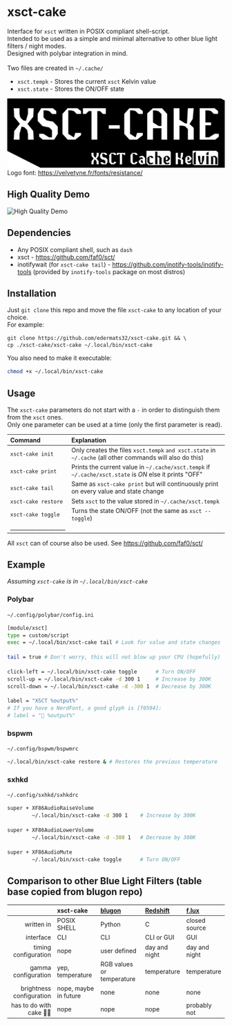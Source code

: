 # xsct-cake

Interface for `xsct` written in POSIX compliant shell-script. \
Intended to be used as a simple and minimal alternative to other blue light filters / night modes. \
Designed with polybar integration in mind. \
\
Two files are created in `~/.cache/`
- `xsct.tempk` - Stores the current `xsct` Kelvin value
- `xsct.state` - Stores the ON/OFF state

![logo](xsct-cake.png)
Logo font: https://velvetyne.fr/fonts/resistance/

## High Quality Demo
![High Quality Demo](demo.gif)

## Dependencies

- Any POSIX compliant shell, such as `dash` 
- xsct - https://github.com/faf0/sct/
- inotifywait (for `xsct-cake tail`) - https://github.com/inotify-tools/inotify-tools (provided by `inotify-tools` package on most distros)

## Installation

Just `git clone` this repo and move the file `xsct-cake` to any location of your choice. \
For example:
```
git clone https://github.com/edermats32/xsct-cake.git && \
cp ./xsct-cake/xsct-cake ~/.local/bin/xsct-cake
```
You also need to make it executable: 
```sh
chmod +x ~/.local/bin/xsct-cake
```

## Usage

The `xsct-cake` parameters do not start with a `-` in order to distinguish them from the `xsct` ones. \
Only one parameter can be used at a time (only the first parameter is read).

| Command                       | Explanation                                                                                               |
| :-----------------------------|:-----------------------------------------------------------------------------------------------------------|
| `xsct-cake init`              | Only creates the files `xsct.tempk` `and xsct.state` in `~/.cache` (all other commands will also do this) |
| `xsct-cake print`             | Prints the current value in `~/.cache/xsct.tempk` if `~/.cache/xsct.state` is *ON* else it prints "OFF"   |
| `xsct-cake tail`              | Same as `xsct-cake print` but will continuously print on every value and state change                     |
| `xsct-cake restore`           | Sets `xsct` to the value stored in `~/.cache/xsct.tempk`                                                  |
| `xsct-cake toggle`            | Turns the state ON/OFF (not the same as `xsct --toggle`)                                                  |
| ____________________          |                                                                                                           |

All `xsct` can of course also be used. See https://github.com/faf0/sct/

## Example
*Assuming `xsct-cake` is in `~/.local/bin/xsct-cake`*

### Polybar
`~/.config/polybar/config.ini`
```sh
[module/xsct]
type = custom/script
exec = ~/.local/bin/xsct-cake tail # Look for value and state changes

tail = true # Don't worry, this will not blow up your CPU (hopefully)

click-left = ~/.local/bin/xsct-cake toggle      # Turn ON/OFF
scroll-up = ~/.local/bin/xsct-cake -d 300 1     # Increase by 300K
scroll-down = ~/.local/bin/xsct-cake -d -300 1  # Decrease by 300K

label = "XSCT %output%"
# If you have a NerdFont, a good glyph is [f0594]:
# label = "󰖔 %output%"

```

### bspwm
`~/.config/bspwm/bspwmrc`
```sh
~/.local/bin/xsct-cake restore & # Restores the previous temperature
```

### sxhkd
`~/.config/sxhkd/sxhkdrc`
```sh
super + XF86AudioRaiseVolume
        ~/.local/bin/xsct-cake -d 300 1    # Increase by 300K

super + XF86AudioLowerVolume
        ~/.local/bin/xsct-cake -d -300 1   # Decrease by 300K

super + XF86AudioMute
        ~/.local/bin/xsct-cake toggle      # Turn ON/OFF
```

## Comparison to other Blue Light Filters (table base copied from blugon repo)

|                          | xsct-cake                 | [blugon](https://github.com/jumper149/blugon/) | [Redshift](https://github.com/jonls/redshift) | [f.lux](https://justgetflux.com/) |
|-------------------------:|:--------------------------|:--------------------------|:----------------------------------------------|:----------------------------------|
| written in               | POSIX SHELL               | Python                    | C                                             | closed source                     |
| interface                | CLI                       | CLI                       | CLI or GUI                                    | GUI                               |
| timing configuration     | nope                      | user defined              | day and night                                 | day and night                     |
| gamma configuration      | yep, temperature          | RGB values or temperature | temperature                                   | temperature                       |
| brightness configuration | nope, maybe in future     | none                      | none                                          | none                              |
| has to do with cake 🍰😋 | nope                      | nope                      | nope                                          | probably not                      |

